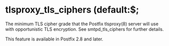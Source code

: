 # tlsproxy_tls_ciphers (default:$; 

 The minimum TLS cipher grade that the Postfix tlsproxy(8) server
will use with opportunistic TLS encryption. See smtpd_tls_ciphers
for further details. 

 This feature is available in Postfix 2.8 and later. 


